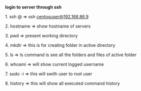 **login to server through ssh**

1\. ssh <username>@<ipaddress> => ssh centosuser@192.168.86.9

2\. hostname => show hostname of servers

3\. pwd => present working directory

4\. mkdir => this is for creating folder in active directory

5\. ls => ls command is see all the folders and files of active folder

6\. whoami => will show current logged username

7\. sudo -i => this will swith user to root user

8\. history => this will show all executed command history

